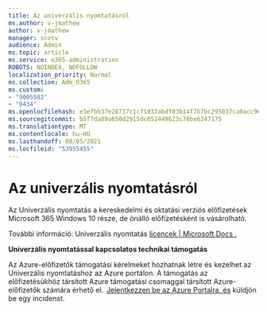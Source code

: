 ```yaml
---
title: Az univerzális nyomtatásról
ms.author: v-jmathew
author: v-jmathew
manager: scotv
audience: Admin
ms.topic: article
ms.service: o365-administration
ROBOTS: NOINDEX, NOFOLLOW
localization_priority: Normal
ms.collection: Adm_O365
ms.custom:
- "9005502"
- "9434"
ms.openlocfilehash: e3efbb37e28737c1cf1932abdf03b14f7b7bc295037ca0acc9602d8864b4a8ae
ms.sourcegitcommit: b5f7da89a650d2915dc652449623c78be6247175
ms.translationtype: MT
ms.contentlocale: hu-HU
ms.lasthandoff: 08/05/2021
ms.locfileid: "53955455"
---
```

# <a name="about-universal-print"></a>Az univerzális nyomtatásról

Az Univerzális nyomtatás a kereskedelmi és oktatási verziós előfizetések Microsoft 365 Windows 10 része, de önálló előfizetésként is vásárolható.

További információ: Univerzális nyomtatás [licencek | Microsoft Docs .](https://docs.microsoft.com/universal-print/fundamentals/universal-print-license)

**Univerzális nyomtatással kapcsolatos technikai támogatás**

Az Azure-előfizetők támogatási kérelmeket hozhatnak létre és kezelhet az Univerzális nyomtatáshoz az Azure portálon. A támogatás az előfizetésükhöz társított Azure támogatási csomaggal társított Azure-előfizetők számára érhető el.  [Jelentkezzen be az Azure Portalra, és](https://ms.portal.azure.com/#blade/Microsoft_Azure_Support/HelpAndSupportBlade/newsupportrequest) küldjön be egy incidenst.